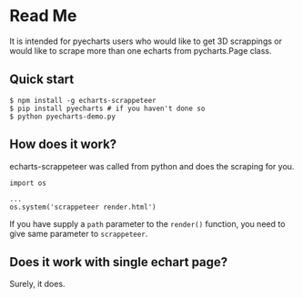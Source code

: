 # Read Me

It is intended for pyecharts users who would like to get 3D scrappings or would
like to scrape more than one echarts from pycharts.Page class.

## Quick start

```
$ npm install -g echarts-scrappeteer
$ pip install pyecharts # if you haven't done so
$ python pyecharts-demo.py
```

## How does it work?

echarts-scrappeteer was called from python and does the scraping for you.

```
import os

...
os.system('scrappeteer render.html')
```

If you have supply a `path` parameter to the `render()` function, you need
to give same parameter to `scrappeteer`.


## Does it work with single echart page?

Surely, it does.
